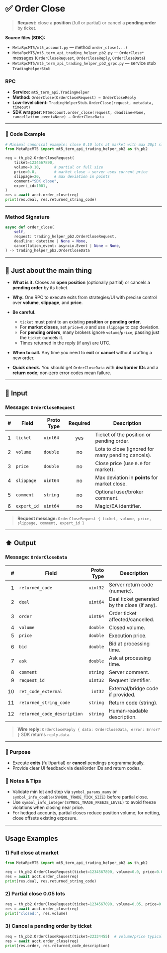 # ✅ Order Close

> **Request:** close a **position** (full or partial) or cancel a **pending order** by ticket.

**Source files (SDK):**

* `MetaRpcMT5/mt5_account.py` — method `order_close(...)`
* `MetaRpcMT5/mt5_term_api_trading_helper_pb2.py` — `OrderClose*` messages (`OrderCloseRequest`, `OrderCloseReply`, `OrderCloseData`)
* `MetaRpcMT5/mt5_term_api_trading_helper_pb2_grpc.py` — service stub `TradingHelperStub`

### RPC

* **Service:** `mt5_term_api.TradingHelper`
* **Method:** `OrderClose(OrderCloseRequest) → OrderCloseReply`
* **Low-level client:** `TradingHelperStub.OrderClose(request, metadata, timeout)`
* **SDK wrapper:** `MT5Account.order_close(request, deadline=None, cancellation_event=None) → OrderCloseData`

---

### 🔗 Code Example

```python
# Minimal canonical example: close 0.10 lots at market with max 20pt slippage
from MetaRpcMT5 import mt5_term_api_trading_helper_pb2 as th_pb2

req = th_pb2.OrderCloseRequest(
    ticket=1234567890,
    volume=0.10,      # partial or full size
    price=0.0,        # market close → server uses current price
    slippage=20,      # max deviation in points
    comment="SDK close",
    expert_id=1001,
)
res = await acct.order_close(req)
print(res.deal, res.returned_string_code)
```

---

### Method Signature

```python
async def order_close(
    self,
    request: trading_helper_pb2.OrderCloseRequest,
    deadline: datetime | None = None,
    cancellation_event: asyncio.Event | None = None,
) -> trading_helper_pb2.OrderCloseData
```

---

## 💬 Just about the main thing

* **What is it.** Closes an **open position** (optionally partial) or cancels a **pending order** by its ticket.
* **Why.** One RPC to execute exits from strategies/UI with precise control over **volume**, **slippage**, and **price**.
* **Be careful.**

  * `ticket` must point to an existing **position** or **pending order**.
  * For **market closes**, set `price=0.0` and use `slippage` to cap deviation.
  * For **pending orders**, many brokers ignore `volume`/`price`; passing just the `ticket` cancels it.
  * Times returned in the reply (if any) are UTC.
* **When to call.** Any time you need to **exit** or **cancel** without crafting a new order.
* **Quick check.** You should get `OrderCloseData` with **deal/order IDs** and a **return code**; non‑zero error codes mean failure.

---

## 🔽 Input

### Message: `OrderCloseRequest`

|  # | Field       | Proto Type | Required | Description                                       |
| -: | ----------- | ---------- | :------: | ------------------------------------------------- |
|  1 | `ticket`    | `uint64`   |    yes   | Ticket of the position or pending order.          |
|  2 | `volume`    | `double`   |    no    | Lots to close (ignored for many pending cancels). |
|  3 | `price`     | `double`   |    no    | Close price (use `0.0` for market).               |
|  4 | `slippage`  | `uint64`   |    no    | Max deviation in **points** for market close.     |
|  5 | `comment`   | `string`   |    no    | Optional user/broker comment.                     |
|  6 | `expert_id` | `uint64`   |    no    | Magic/EA identifier.                              |

> **Request message:** `OrderCloseRequest { ticket, volume, price, slippage, comment, expert_id }`

---

## ⬆️ Output

### Message: `OrderCloseData`

|  # | Field                       | Proto Type | Description                                  |
| -: | --------------------------- | ---------: | -------------------------------------------- |
|  1 | `returned_code`             |   `uint32` | Server return code (numeric).                |
|  2 | `deal`                      |   `uint64` | Deal ticket generated by the close (if any). |
|  3 | `order`                     |   `uint64` | Order ticket affected/cancelled.             |
|  4 | `volume`                    |   `double` | Closed volume.                               |
|  5 | `price`                     |   `double` | Execution price.                             |
|  6 | `bid`                       |   `double` | Bid at processing time.                      |
|  7 | `ask`                       |   `double` | Ask at processing time.                      |
|  8 | `comment`                   |   `string` | Server comment.                              |
|  9 | `request_id`                |   `uint32` | Request identifier.                          |
| 10 | `ret_code_external`         |    `int32` | External/bridge code if provided.            |
| 11 | `returned_string_code`      |   `string` | Return code (string).                        |
| 12 | `returned_code_description` |   `string` | Human‑readable description.                  |

> **Wire reply:** `OrderCloseReply { data: OrderCloseData, error: Error? }`
> SDK returns `reply.data`.

---

### 🎯 Purpose

* Execute **exits** (full/partial) or **cancel** pendings programmatically.
* Provide clear UI feedback via deal/order IDs and return codes.

### 🧩 Notes & Tips

* Validate min lot and step via `symbol_params_many` or `symbol_info_double(SYMBOL_TRADE_TICK_SIZE)` before partial close.
* Use `symbol_info_integer(SYMBOL_TRADE_FREEZE_LEVEL)` to avoid freeze violations when closing near price.
* For hedged accounts, partial closes reduce position volume; for netting, close offsets existing exposure.

---

## Usage Examples

### 1) Full close at market

```python
from MetaRpcMT5 import mt5_term_api_trading_helper_pb2 as th_pb2

req = th_pb2.OrderCloseRequest(ticket=1234567890, volume=0.0, price=0.0, slippage=20)
res = await acct.order_close(req)
print(res.deal, res.returned_string_code)
```

### 2) Partial close 0.05 lots

```python
req = th_pb2.OrderCloseRequest(ticket=1234567890, volume=0.05, price=0.0, slippage=15)
res = await acct.order_close(req)
print("closed:", res.volume)
```

### 3) Cancel a pending order by ticket

```python
req = th_pb2.OrderCloseRequest(ticket=22334455)  # volume/price typically ignored
res = await acct.order_close(req)
print(res.order, res.returned_code_description)
```
